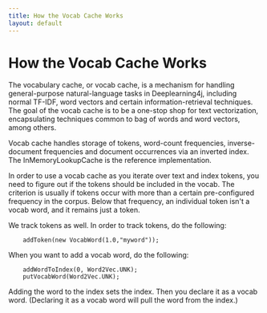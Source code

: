 ```yaml
---
title: How the Vocab Cache Works
layout: default
---
```


# How the Vocab Cache Works

The vocabulary cache, or vocab cache, is a mechanism for handling general-purpose natural-language tasks in Deeplearning4j, including normal TF-IDF, word vectors and certain information-retrieval techniques. The goal of the vocab cache is to be a one-stop shop for text vectorization, encapsulating techniques common to bag of words and word vectors, among others.

Vocab cache handles storage of tokens, word-count frequencies, inverse-document frequencies and document occurrences via an inverted index. The InMemoryLookupCache is the reference implementation.

In order to use a vocab cache as you iterate over text and index tokens, you need to figure out if the tokens should be included in the vocab. The criterion is usually if tokens occur with more than a certain pre-configured frequency in the corpus. Below that frequency, an individual token isn't a vocab word, and it remains just a token. 

We track tokens as well. In order to track tokens, do the following:

        addToken(new VocabWord(1.0,"myword"));

When you want to add a vocab word, do the following:

        addWordToIndex(0, Word2Vec.UNK);
        putVocabWord(Word2Vec.UNK);

Adding the word to the index sets the index. Then you declare it as a vocab word. (Declaring it as a vocab word will pull the word from the index.)
